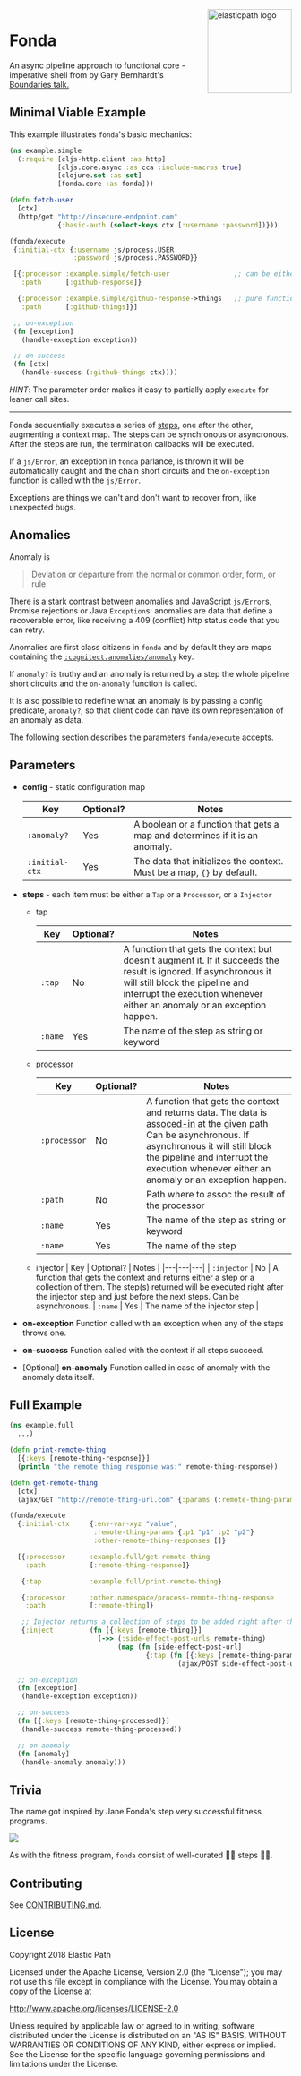 <img src="https://www.elasticpath.com/sites/all/themes/bootstrap/images/elastlic-path-logo-RGB.svg" alt="elasticpath logo" title="elasticpath" align="right" width="150"/>

# Fonda

An async pipeline approach to functional core - imperative shell from by Gary Bernhardt's [Boundaries talk.](https://www.destroyallsoftware.com/talks/boundaries)

## Minimal Viable Example

This example illustrates `fonda`'s basic mechanics:

```clojure
(ns example.simple
  (:require [cljs-http.client :as http]
            [cljs.core.async :as cca :include-macros true]
            [clojure.set :as set]
            [fonda.core :as fonda]))

(defn fetch-user
  [ctx]
  (http/get "http://insecure-endpoint.com"
            {:basic-auth (select-keys ctx [:username :password])}))

(fonda/execute
 {:initial-ctx {:username js/process.USER
                :password js/process.PASSWORD}}

 [{:processor :example.simple/fetch-user                ;; can be either a function or a keyword
   :path      [:github-response]}

  {:processor :example.simple/github-response->things   ;; pure function - ctx in -> ctx out
   :path      [:github-things]}]

 ;; on-exception
 (fn [exception]
   (handle-exception exception))

 ;; on-success
 (fn [ctx]
   (handle-success (:github-things ctx))))
```

*HINT*: The parameter order makes it easy to partially apply `execute` for leaner call sites.

---

Fonda sequentially executes a series of [steps](#trivia), one after the other, augmenting a context map. The steps can be synchronous or asyncronous. After the steps are run, the termination callbacks will be executed.

If a `js/Error`, an exception in `fonda` parlance, is thrown it will be automatically caught and the chain short circuits and the `on-exception` function is called with the `js/Error`.

Exceptions are things we can't and don't want to recover from, like unexpected bugs.

## Anomalies

Anomaly is

  > Deviation or departure from the normal or common order, form, or rule.

There is a stark contrast between anomalies and JavaScript `js/Error`s, Promise rejections or Java `Exception`s: anomalies are data that define a recoverable error, like receiving a 409 (conflict) http status code that you can retry.

Anomalies are first class citizens in `fonda` and by default they are maps containing the [`:cognitect.anomalies/anomaly`](https://github.com/cognitect-labs/anomalies) key.

If `anomaly?` is truthy and an anomaly is returned by a step the whole pipeline short circuits and the `on-anomaly` function is called.

It is also possible to redefine what an anomaly is by passing a config predicate, `anomaly?`, so that client code can have its own representation of an anomaly as data.

The following section describes the parameters `fonda/execute` accepts.

## Parameters

- **config** - static configuration map

    | Key | Optional? | Notes |
    |---|---|---|
    | `:anomaly?` | Yes | A boolean or a function that gets a map and determines if it is an anomaly. |
    | `:initial-ctx` | Yes | The data that initializes the context. Must be a map, `{}` by default. |

- **steps** - each item must be either a `Tap` or a `Processor`, or a `Injector`

  - tap

    | Key | Optional? | Notes |
    |---|---|---|
    | `:tap` | No | A function that gets the context but doesn't augment it. If it succeeds the result is ignored. If asynchronous it will still block the pipeline and interrupt the execution whenever either an anomaly or an exception happen. |
    | `:name` | Yes | The name of the step as string or keyword |

  - processor

    | Key | Optional? | Notes |
    |---|---|---|
    | `:processor` | No | A function that gets the context and returns data. The data is [assoced-in](https://clojuredocs.org/clojure.core/assoc-in) at the given path Can be asynchronous. If asynchronous it will still block the pipeline and interrupt the execution whenever either an anomaly or an exception happen. |
    | `:path` | No | Path where to assoc the result of the processor |
    | `:name` | Yes | The name of the step as string or keyword |
    | `:name` | Yes | The name of the step |

  - injector
    | Key | Optional? | Notes |
    |---|---|---|
    | `:injector` | No | A function that gets the context and returns either a step or a collection of them. The step(s) returned will be executed right after the injector step and just before the next steps. Can be asynchronous.
    | `:name` | Yes | The name of the injector step |


- **on-exception**          Function called with an exception when any of the steps throws one.
- **on-success**            Function called with the context if all steps succeed.
- [Optional] **on-anomaly** Function called in case of anomaly with the anomaly data itself.


## Full Example

```clojure
(ns example.full
  ...)

(defn print-remote-thing
  [{:keys [remote-thing-response]}]
  (println "the remote thing response was:" remote-thing-response))

(defn get-remote-thing
  [ctx]
  (ajax/GET "http://remote-thing-url.com" {:params (:remote-thing-params ctx)}))

(fonda/execute
  {:initial-ctx     {:env-var-xyz "value",
                     :remote-thing-params {:p1 "p1" :p2 "p2"}
                     :other-remote-thing-responses []}

  [{:processor      :example.full/get-remote-thing
    :path           [:remote-thing-response]}

   {:tap            :example.full/print-remote-thing}

   {:processor      :other.namespace/process-remote-thing-response
    :path           [:remote-thing]}

   ;; Injector returns a collection of steps to be added right after the injector step
   {:inject         (fn [{:keys [remote-thing]}]
                      (->> (:side-effect-post-urls remote-thing)
                           (map (fn [side-effect-post-url]
                                  {:tap (fn [{:keys [remote-thing-params]}]
                                          (ajax/POST side-effect-post-url remote-thing-params))}))))}]

  ;; on-exception
  (fn [exception]
   (handle-exception exception))

  ;; on-success
  (fn [{:keys [remote-thing-processed]}]
   (handle-success remote-thing-processed))

  ;; on-anomaly
  (fn [anomaly]
   (handle-anomaly anomaly)))

```

## Trivia

The name got inspired by Jane Fonda's step very successful fitness programs.

![](https://img.buzzfeed.com/buzzfeed-static/static/enhanced/webdr03/2013/8/15/10/anigif_enhanced-buzz-31474-1376578012-1.gif?downsize=700:*&output-format=auto&output-quality=auto)

As with the fitness program, `fonda` consist of well-curated 🚶‍♀️ steps 🚶‍♂️.

## Contributing

See [CONTRIBUTING.md](./CONTRIBUTING.md).

## License

Copyright 2018 Elastic Path

Licensed under the Apache License, Version 2.0 (the "License");
you may not use this file except in compliance with the License.
You may obtain a copy of the License at

http://www.apache.org/licenses/LICENSE-2.0

Unless required by applicable law or agreed to in writing, software
distributed under the License is distributed on an "AS IS" BASIS,
WITHOUT WARRANTIES OR CONDITIONS OF ANY KIND, either express or implied.
See the License for the specific language governing permissions and
limitations under the License.

